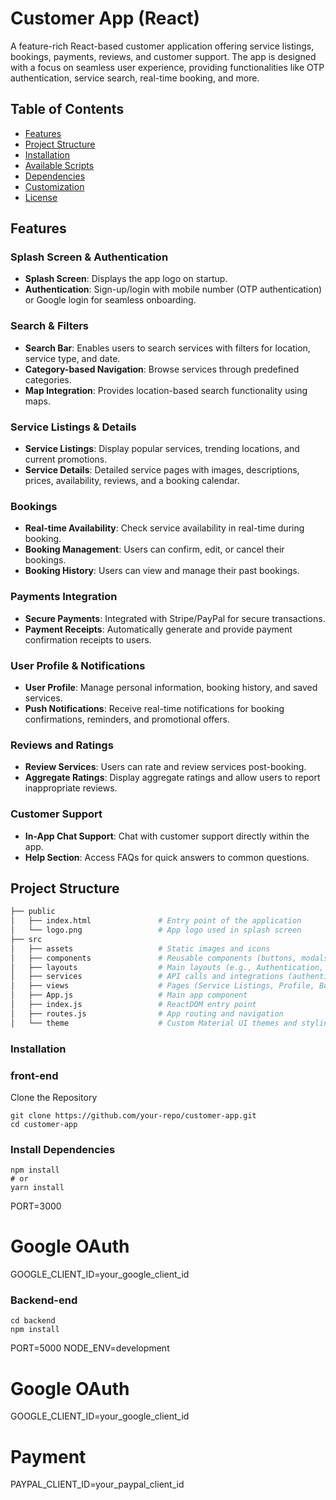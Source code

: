 # Customer App (React)

A feature-rich React-based customer application offering service listings, bookings, payments, reviews, and customer support. The app is designed with a focus on seamless user experience, providing functionalities like OTP authentication, service search, real-time booking, and more.

## Table of Contents

- [Features](#features)
- [Project Structure](#project-structure)
- [Installation](#installation)
- [Available Scripts](#available-scripts)
- [Dependencies](#dependencies)
- [Customization](#customization)
- [License](#license)

## Features

### Splash Screen & Authentication
- **Splash Screen**: Displays the app logo on startup.
- **Authentication**: Sign-up/login with mobile number (OTP authentication) or Google login for seamless onboarding.

### Search & Filters
- **Search Bar**: Enables users to search services with filters for location, service type, and date.
- **Category-based Navigation**: Browse services through predefined categories.
- **Map Integration**: Provides location-based search functionality using maps.

### Service Listings & Details
- **Service Listings**: Display popular services, trending locations, and current promotions.
- **Service Details**: Detailed service pages with images, descriptions, prices, availability, reviews, and a booking calendar.

### Bookings
- **Real-time Availability**: Check service availability in real-time during booking.
- **Booking Management**: Users can confirm, edit, or cancel their bookings.
- **Booking History**: Users can view and manage their past bookings.

### Payments Integration
- **Secure Payments**: Integrated with Stripe/PayPal for secure transactions.
- **Payment Receipts**: Automatically generate and provide payment confirmation receipts to users.

### User Profile & Notifications
- **User Profile**: Manage personal information, booking history, and saved services.
- **Push Notifications**: Receive real-time notifications for booking confirmations, reminders, and promotional offers.

### Reviews and Ratings
- **Review Services**: Users can rate and review services post-booking.
- **Aggregate Ratings**: Display aggregate ratings and allow users to report inappropriate reviews.

### Customer Support
- **In-App Chat Support**: Chat with customer support directly within the app.
- **Help Section**: Access FAQs for quick answers to common questions.

## Project Structure

```bash
├── public
│   ├── index.html               # Entry point of the application
│   └── logo.png                 # App logo used in splash screen
├── src
│   ├── assets                   # Static images and icons
│   ├── components               # Reusable components (buttons, modals, etc.)
│   ├── layouts                  # Main layouts (e.g., Authentication, Dashboard)
│   ├── services                 # API calls and integrations (authentication, booking, etc.)
│   ├── views                    # Pages (Service Listings, Profile, Bookings)
│   ├── App.js                   # Main app component
│   ├── index.js                 # ReactDOM entry point
│   ├── routes.js                # App routing and navigation
│   └── theme                    # Custom Material UI themes and styling

```

### Installation

### front-end
Clone the Repository
```
git clone https://github.com/your-repo/customer-app.git
cd customer-app
```
### Install Dependencies
```
npm install
# or
yarn install

```
PORT=3000

# Google OAuth
GOOGLE_CLIENT_ID=your_google_client_id

### Backend-end
```
cd backend
npm install
```

PORT=5000
NODE_ENV=development

# Google OAuth
GOOGLE_CLIENT_ID=your_google_client_id

# Payment
PAYPAL_CLIENT_ID=your_paypal_client_id



